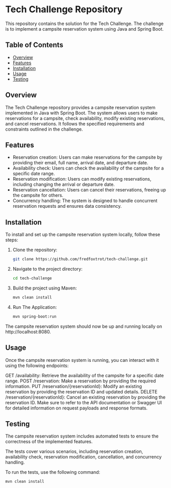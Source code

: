 # Tech Challenge Repository

This repository contains the solution for the Tech Challenge. The challenge is to implement a campsite reservation system using Java and Spring Boot.

## Table of Contents

- [Overview](#overview)
- [Features](#features)
- [Installation](#installation)
- [Usage](#usage)
- [Testing](#testing)

## Overview

The Tech Challenge repository provides a campsite reservation system implemented in Java with Spring Boot. The system allows users to make reservations for a campsite, check availability, modify existing reservations, and cancel reservations. It follows the specified requirements and constraints outlined in the challenge.

## Features

- Reservation creation: Users can make reservations for the campsite by providing their email, full name, arrival date, and departure date.
- Availability check: Users can check the availability of the campsite for a specific date range.
- Reservation modification: Users can modify existing reservations, including changing the arrival or departure date.
- Reservation cancellation: Users can cancel their reservations, freeing up the campsite for others.
- Concurrency handling: The system is designed to handle concurrent reservation requests and ensures data consistency.

## Installation

To install and set up the campsite reservation system locally, follow these steps:

1. Clone the repository:

   ```bash
   git clone https://github.com/fredfoxtrot/tech-challenge.git

2. Navigate to the project directory:

   ```bash
   cd tech-challenge

3. Build the project using Maven:

   ```bash
   mvn clean install

4. Run The Application:

   ```bash
   mvn spring-boot:run

The campsite reservation system should now be up and running locally on http://localhost:8080.

## Usage
Once the campsite reservation system is running, you can interact with it using the following endpoints:

GET /availability: Retrieve the availability of the campsite for a specific date range.
POST /reservation: Make a reservation by providing the required information.
PUT /reservation/{reservationId}: Modify an existing reservation by providing the reservation ID and updated details.
DELETE /reservation/{reservationId}: Cancel an existing reservation by providing the reservation ID.
Make sure to refer to the API documentation or Swagger UI for detailed information on request payloads and response formats.

## Testing
The campsite reservation system includes automated tests to ensure the correctness of the implemented features. 

The tests cover various scenarios, including reservation creation, availability check, reservation modification, cancellation, and concurrency handling.

To run the tests, use the following command:

   ```bash
   mvn clean install
